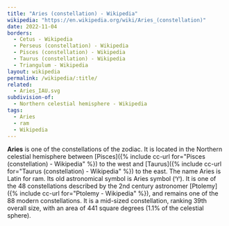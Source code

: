 ```yaml
---
title: "Aries (constellation) - Wikipedia"
wikipedia: "https://en.wikipedia.org/wiki/Aries_(constellation)"
date: 2022-11-04
borders:
  - Cetus - Wikipedia
  - Perseus (constellation) - Wikipedia
  - Pisces (constellation) - Wikipedia
  - Taurus (constellation) - Wikipedia
  - Triangulum - Wikipedia
layout: wikipedia
permalink: /wikipedia/:title/
related:
  - Aries_IAU.svg
subdivision-of:
  - Northern celestial hemisphere - Wikipedia
tags:
  - Aries
  - ram
  - Wikipedia
---
```

**Aries** is one of the constellations of the zodiac. It is located in the Northern celestial hemisphere between [Pisces]({% include cc-url for="Pisces (constellation) - Wikipedia" %}) to the west and [Taurus]({% include cc-url for="Taurus (constellation) - Wikipedia" %}) to the east. The name Aries is Latin for ram. Its old astronomical symbol is Aries symbol (♈︎). It is one of the 48 constellations described by the 2nd century astronomer [Ptolemy]({% include cc-url for="Ptolemy - Wikipedia" %}), and remains one of the 88 modern constellations. It is a mid-sized constellation, ranking 39th overall size, with an area of 441 square degrees (1.1% of the celestial sphere).
